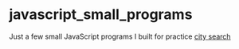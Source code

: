 # javascript_small_programs
Just a few small JavaScript programs I built for practice
<a href="javascript_small_programs/city_search">city search </a>
